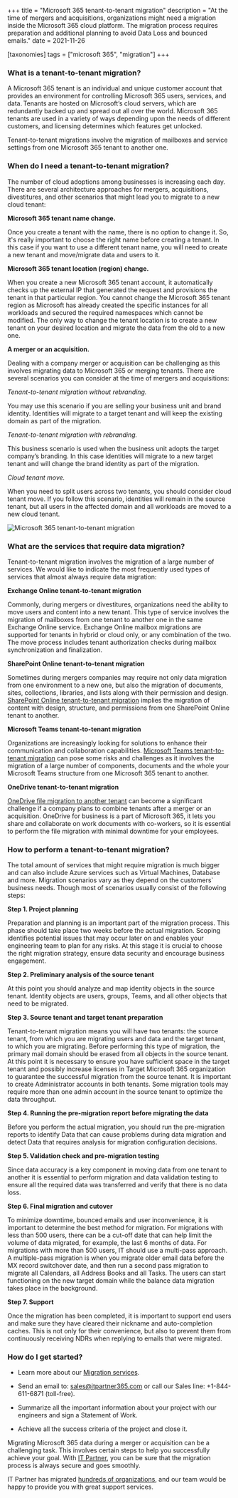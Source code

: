 +++
title = "Microsoft 365 tenant-to-tenant migration"
description = "At the time of mergers and acquisitions, organizations might need a migration inside the Microsoft 365 cloud platform. The migration process requires preparation and additional planning to avoid Data Loss and bounced emails."
date = 2021-11-26

[taxonomies]
tags = ["microsoft 365", "migration"]
+++

### What is a tenant-to-tenant migration?

A Microsoft 365 tenant is an individual and unique customer account that provides an environment for controlling Microsoft 365 users, services, and data. Tenants are hosted on Microsoft’s cloud servers, which are redundantly backed up and spread out all over the world. Microsoft 365 tenants are used in a variety of ways depending upon the needs of different customers, and licensing determines which features get unlocked.  

Tenant-to-tenant migrations involve the migration of mailboxes and service settings from one Microsoft 365 tenant to another one. 

### When do I need a tenant-to-tenant migration? 

The number of cloud adoptions among businesses is increasing each day. There are several architecture approaches for mergers, acquisitions, divestitures, and other scenarios that might lead you to migrate to a new cloud tenant: 

**Microsoft 365 tenant name change.**

Once you create a tenant with the name, there is no option to change it. So, it's really important to choose the right name before creating a tenant. In this case if you want to use a different tenant name, you will need to create a new tenant and move/migrate data and users to it. 

**Microsoft 365 tenant location (region) change.** 

When you create a new Microsoft 365 tenant account, it automatically checks up the external IP that generated the request and provisions the tenant in that particular region. You cannot change the Microsoft 365 tenant region as Microsoft has already created the specific instances for all workloads and secured the required namespaces which cannot be modified. The only way to change the tenant location is to create a new tenant on your desired location and migrate the data from the old to a new one. 

**A merger or an acquisition.**

Dealing with a company merger or acquisition can be challenging as this involves migrating data to Microsoft 365 or merging tenants. There are several scenarios you can consider at the time of mergers and acquisitions: 

*Tenant-to-tenant migration without rebranding.*

You may use this scenario if you are selling your business unit and brand identity. Identities will migrate to a target tenant and will keep the existing domain as part of the migration. 

*Tenant-to-tenant migration with rebranding.* 

This business scenario is used when the business unit adopts the target company’s branding. In this case identities will migrate to a new target tenant and will change the brand identity as part of the migration. 

*Cloud tenant move.*

When you need to split users across two tenants, you should consider cloud tenant move. If you follow this scenario, identities will remain in the source tenant, but all users in the affected domain and all workloads are moved to a new cloud tenant.  

![Microsoft 365 tenant-to-tenant migration](/img/T2T.png)

### What are the services that require data migration?

Tenant-to-tenant migration involves the migration of a large number of services. We would like to indicate the most frequently used types of services that almost always require data migration:  

**Exchange Online tenant-to-tenant migration**

Commonly, during mergers or divestitures, organizations need the ability to move users and content into a new tenant. This type of service involves the migration of mailboxes from one tenant to another one in the same Exchange Online service. Exchange Online mailbox migrations are supported for tenants in hybrid or cloud only, or any combination of the two. The move process includes tenant authorization checks during mailbox synchronization and finalization. 
  
**SharePoint Online tenant-to-tenant migration**

Sometimes during mergers companies may require not only data migration from one environment to a new one, but also the migration of documents, sites, collections, libraries, and lists along with their permission and design. [SharePoint Online tenant-to-tenant migration](https://o365hq.com/constructor/services?item=ITPWW340MIGOT) implies the migration of content with design, structure, and permissions from one SharePoint Online tenant to another. 
  
**Microsoft Teams tenant-to-tenant migration**

Organizations are increasingly looking for solutions to enhance their communication and collaboration capabilities. [Microsoft Teams tenant-to-tenant migration](https://o365hq.com/constructor/services?item=ITPWW370MIGOT) can pose some risks and challenges as it involves the migration of a large number of components, documents and the whole your Microsoft Teams structure from one Microsoft 365 tenant to another. 
 
**OneDrive tenant-to-tenant migration**

[OneDrive file migration to another tenant](https://o365hq.com/constructor/services?item=ITPWW450MIGOT) can become a significant challenge if a company plans to combine tenants after a merger or an acquisition. OneDrive for business is a part of Microsoft 365, it lets you share and collaborate on work documents with co-workers, so it is essential to perform the file migration with minimal downtime for your employees.  

### How to perform a tenant-to-tenant migration?

The total amount of services that might require migration is much bigger and can also include Azure services such as Virtual Machines, Database and more. Migration scenarios vary as they depend on the customers` business needs. Though most of scenarios usually consist of the following steps: 

**Step 1. Project planning**

Preparation and planning is an important part of the migration process. This phase should take place two weeks before the actual migration. Scoping identifies potential issues that may occur later on and enables your engineering team to plan for any risks. At this stage it is crucial to choose the right migration strategy, ensure data security and encourage business engagement. 

**Step 2. Preliminary analysis of the source tenant**

At this point you should analyze and map identity objects in the source tenant. Identity objects are users, groups, Teams, and all other objects that need to be migrated. 

**Step 3. Source tenant and target tenant preparation**

Tenant-to-tenant migration means you will have two tenants: the source tenant, from which you are migrating users and data and the target tenant, to which you are migrating. Before performing this type of migration, the primary mail domain should be erased from all objects in the source tenant. At this point it is necessary to ensure you have sufficient space in the target tenant and possibly increase licenses in Target Microsoft 365 organization to guarantee the successful migration from the source tenant. It is important to create Administrator accounts in both tenants. Some migration tools may require more than one admin account in the source tenant to optimize the data throughput. 

**Step 4. Running the pre-migration report before migrating the data**

Before you perform the actual migration, you should run the pre-migration reports to identify Data that can cause problems during data migration and detect Data that requires analysis for migration configuration decisions. 

**Step 5. Validation check and pre-migration testing**

Since data accuracy is a key component in moving data from one tenant to another it is essential to perform migration and data validation testing to ensure all the required data was transferred and verify that there is no data loss. 

**Step 6. Final migration and cutover**

To minimize downtime, bounced emails and user inconvenience, it is important to determine the best method for migration. For migrations with less than 500 users, there can be a cut-off date that can help limit the volume of data migrated, for example, the last 6 months of data.  For migrations with more than 500 users, IT should use a multi-pass approach. A multiple-pass migration is when you migrate older email data before the MX record switchover date, and then run a second pass migration to migrate all Calendars, all Address Books and all Tasks. The users can start functioning on the new target domain while the balance data migration takes place in the background. 

**Step 7. Support**

Once the migration has been completed, it is important to support end users and make sure they have cleared their nickname and auto-completion caches. This is not only for their convenience, but also to prevent them from continuously receiving NDRs when replying to emails that were migrated. 

### How do I get started?

* Learn more about our [Migration services](https://o365hq.com/search?search=migration). 

* Send an email to: sales@itpartner365.com or call our Sales line: +1-844-611-6871 (toll-free). 

* Summarize all the important information about your project with our engineers and sign a Statement of Work. 

* Achieve all the success criteria of the project and close it. 

Migrating Microsoft 365 data during a merger or acquisition can be a challenging task. This involves certain steps to help you successfully achieve your goal. With [IT Partner](https://o365hq.com/about), you can be sure that the migration process is always secure and goes smoothly.  

IT Partner has migrated [hundreds of organizations](https://o365hq.com/portfolio/ielo-design-pte-ltd/), and our team would be happy to provide you with great support services.